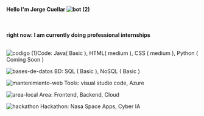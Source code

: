 **Hello I'm Jorge Cuellar ![bot (2)](https://user-images.githubusercontent.com/46494068/163283955-144df29c-3421-4fc8-b21d-fad82267b898.png)**
<br><br><br><br>
**right now: I am currently doing professional internships**
<br> <br>

![codigo (1)](https://user-images.githubusercontent.com/46494068/163288166-c81f8114-fe50-4f5f-9cfc-1b0c04b00653.png)Code:  Java( Basic ),  HTML( medium ),  CSS ( medium ),  Python ( Coming Soon )

![bases-de-datos](https://user-images.githubusercontent.com/46494068/163287788-b9ed7749-298d-493c-9d95-eb6ab0c8003b.png) BD:  SQL ( Basic ),  NoSQL ( Basic )

![mantenimiento-web](https://user-images.githubusercontent.com/46494068/163287907-ec100e6f-1dd3-4c84-b38f-da5d3cc30e16.png) Tools: visual studio code, Azure

![area-local](https://user-images.githubusercontent.com/46494068/163288015-a755aad1-c5f9-4787-b4f5-6c4187e80fe9.png) Area: Frontend, Backend, Cloud

![hackathon](https://user-images.githubusercontent.com/46494068/163288068-37a06c8e-c929-4b58-919b-47cb8e44cd4d.png) Hackathon: Nasa Space Apps, Cyber IA 






<!--
**jorge040/jorge040** is a ✨ _special_ ✨ repository because its `README.md` (this file) appears on your GitHub profile.

Here are some ideas to get you started:

🔭 I’m currently working on ...
- 🌱 I’m currently learning ...
- 👯 I’m looking to collaborate on ...
- 🤔 I’m looking for help with ...
- 💬 Ask me about ...
- 📫 How to reach me: ...
- 😄 Pronouns: ...
- ⚡ Fun fact: ...
-->
